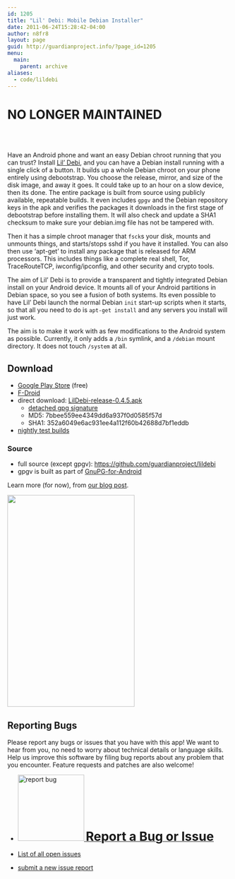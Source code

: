 ```yaml
---
id: 1205
title: "Lil' Debi: Mobile Debian Installer"
date: 2011-06-24T15:28:42-04:00
author: n8fr8
layout: page
guid: http://guardianproject.info/?page_id=1205
menu:
  main:
    parent: archive
aliases:
  - code/lildebi
---
```


# NO LONGER MAINTAINED
<br/><br/>

Have an Android phone and want an easy Debian chroot running that you can trust? Install [Lil’ Debi](https://github.com/guardianproject/lildebi), and you can have a Debian install running with a single click of a button. It builds up a whole Debian chroot on your phone entirely using debootstrap. You choose the release, mirror, and size of the disk image, and away it goes. It could take up to an hour on a slow device, then its done. The entire package is built from source using publicly available, repeatable builds. It even includes `gpgv` and the Debian repository keys in the apk and verifies the packages it downloads in the first stage of debootstrap before installing them. It will also check and update a SHA1 checksum to make sure your debian.img file has not be tampered with.

Then it has a simple chroot manager that `fsck`s your disk, mounts and unmounts things, and starts/stops sshd if you have it installed. You can also then use ‘apt-get’ to install any package that is released for ARM processors. This includes things like a complete real shell, Tor, TraceRouteTCP, iwconfig/ipconfig, and other security and crypto tools.

The aim of Lil&#8217; Debi is to provide a transparent and tightly integrated Debian install on your Android device. It mounts all of your Android partitions in Debian space, so you see a fusion of both systems. Its even possible to have Lil&#8217; Debi launch the normal Debian `init` start-up scripts when it starts, so that all you need to do is `apt-get install` and any servers you install will just work.

The aim is to make it work with as few modifications to the Android system as possible. Currently, it only adds a `/bin` symlink, and a `/debian` mount directory. It does not touch `/system` at all.

## Download

  * <a href="https://play.google.com/store/apps/details?id=info.guardianproject.lildebi" target="_blank">Google Play Store</a> (free)
  * <a href="https://f-droid.org/repository/browse/?fdfilter=lildebi&#038;fdid=info.guardianproject.lildebi" target="_blank">F-Droid</a>
  * direct download: [LilDebi-release-0.4.5.apk](https://guardianproject.info/releases/LilDebi-release-0.4.5.apk) 
      * [detached gpg signature](https://guardianproject.info/releases/LilDebi-release-0.4.5.apk.asc)
      * MD5: 7bbee559ee4349dd6a937f0d0585f57d
      * SHA1: 352a6049e6ac931ee4a112f60b42688d7bf1eddb
  * [nightly test builds](https://guardianproject.info/builds/LilDebi/ "nightly test builds")

### Source

  * full source (except gpgv): <a href="https://github.com/guardianproject/lildebi" target="_blank">https://github.com/guardianproject/lildebi</a>
  * gpgv is built as part of <a href="https://github.com/guardianproject/gnupg-for-android" title="GnuPG-for Android source repo" target="_blank">GnuPG-for-Android</a>

Learn more (for now), from [our blog post](https://guardianproject.info/2011/06/18/easy-installer-for-debian-on-android/).

<img class="alignnone" src="https://guardianproject.info/wp-content/uploads/2011/06/LilDebiInstalling.png" alt="" width="288" height="480" /> 

## Reporting Bugs

Please report any bugs or issues that you have with this app! We want to hear from you, no need to worry about technical details or language skills. Help us improve this software by filing bug reports about any problem that you encounter. Feature requests and patches are also welcome!

  * [<img src="https://guardianproject.info/wp-content/uploads/2011/02/reportbug-150x150.jpg" alt="report bug" width="150" height="150" class="size-thumbnail wp-image-12362" srcset="https://guardianproject.info/wp-content/uploads/2011/02/reportbug-150x150.jpg 150w, https://guardianproject.info/wp-content/uploads/2011/02/reportbug-100x100.jpg 100w, https://guardianproject.info/wp-content/uploads/2011/02/reportbug-200x200.jpg 200w, https://guardianproject.info/wp-content/uploads/2011/02/reportbug.jpg 225w" sizes="(max-width: 150px) 100vw, 150px" /> <strong style="font-size: 200%">Report a Bug or Issue</strong>](https://github.com/guardianproject/lildebi/issues/new)

  * <a href="https://github.com/guardianproject/lildebi/issues" title="Issue Tracker" target="_blank">List of all open issues</a>
  * <a href="https://github.com/guardianproject/lildebi/issues/new" title="New Issue Tracker" target="_blank">submit a new issue report</a>